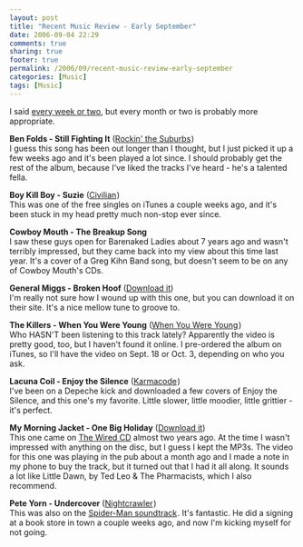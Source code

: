 ```yaml
---
layout: post
title: "Recent Music Review - Early September"
date: 2006-09-04 22:29
comments: true
sharing: true
footer: true
permalink: /2006/09/recent-music-review-early-september
categories: [Music]
tags: [Music]
---
```

<p>I said <a href="/2006/07/new-me-music">every week or two</a>, but every month or two is probably more appropriate.</p>

<p><b>Ben Folds - Still Fighting It</b> (<a href="http://www.amazon.com/exec/obidos/redirect?link_code=as2&path=ASIN/B00005NZKK&tag=brocklicom-20&camp=1789&creative=9325">Rockin' the Suburbs</a><img src="http://www.assoc-amazon.com/e/ir?t=brocklicom-20&l=as2&o=1&a=B00005NZKK" width="1" height="1" border="0" alt="" style="border:none !important; margin:0px !important;" />)
<br />
I guess this song has been out longer than I thought, but I just picked it up a few weeks ago and it's been played a lot since.  I should probably get the rest of the album, because I've liked the tracks I've heard - he's a talented fella.</p>

<p><b>Boy Kill Boy - Suzie</b> (<a href="http://www.amazon.com/exec/obidos/redirect?link_code=as2&path=ASIN/B000EBFX0W&tag=brocklicom-20&camp=1789&creative=9325">Civilian</a><img src="http://www.assoc-amazon.com/e/ir?t=brocklicom-20&l=as2&o=1&a=B000EBFX0W" width="1" height="1" border="0" alt="" style="border:none !important; margin:0px !important;" />)
<br />
This was one of the free singles on iTunes a couple weeks ago, and it's been stuck in my head pretty much non-stop ever since.</p>

<p><b>Cowboy Mouth - The Breakup Song</b>
<br />
I saw these guys open for Barenaked Ladies about 7 years ago and wasn't terribly impressed, but they came back into my view about this time last year.  It's a cover of a Greg Kihn Band song, but doesn't seem to be on any of Cowboy Mouth's CDs.</p>

<p><b>General Miggs - Broken Hoof</b> (<a href="http://www.gmiggs.com/audio.html">Download it</a>)
<br />
I'm really not sure how I wound up with this one, but you can download it on their site.  It's a nice mellow tune to groove to.</p>

<p><b>The Killers - When You Were Young</b> (<a href="http://www.amazon.com/exec/obidos/redirect?link_code=as2&path=ASIN/B000HCO7QO&tag=brocklicom-20&camp=1789&creative=9325">When You Were Young</a><img src="http://www.assoc-amazon.com/e/ir?t=brocklicom-20&l=as2&o=1&a=B000HCO7QO" width="1" height="1" border="0" alt="" style="border:none !important; margin:0px !important;" />)
<br />
Who HASN'T been listening to this track lately?  Apparently the video is pretty good, too, but I haven't found it online.  I pre-ordered the album on iTunes, so I'll have the video on Sept. 18 or Oct. 3, depending on who you ask.</p>

<p><b>Lacuna Coil - Enjoy the Silence</b> (<a href="http://www.amazon.com/exec/obidos/redirect?link_code=as2&path=ASIN/B000EHSVI2&tag=brocklicom-20&camp=1789&creative=9325">Karmacode</a><img src="http://www.assoc-amazon.com/e/ir?t=brocklicom-20&l=as2&o=1&a=B000EHSVI2" width="1" height="1" border="0" alt="" style="border:none !important; margin:0px !important;" />)
<br />
I've been on a Depeche kick and downloaded a few covers of Enjoy the Silence, and this one's my favorite.  Little slower, little moodier, little grittier - it's perfect.</p>

<p><b>My Morning Jacket - One Big Holiday</b> (<a href="http://creativecommons.org/wired/">Download it</a>)
<br />
This one came on <a href="http://creativecommons.org/wired/">The Wired CD</a> almost two years ago.  At the time I wasn't impressed with anything on the disc, but I guess I kept the MP3s.  The video for this one was playing in the pub about a month ago and I made a note in my phone to buy the track, but it turned out that I had it all along.  It sounds a lot like Little Dawn, by Ted Leo & The Pharmacists, which I also recommend.</p>

<p><b>Pete Yorn - Undercover</b> (<a href="http://www.amazon.com/exec/obidos/redirect?link_code=as2&path=ASIN/B000GG4RPC&tag=brocklicom-20&camp=1789&creative=9325">Nightcrawler</a><img src="http://www.assoc-amazon.com/e/ir?t=brocklicom-20&l=as2&o=1&a=B000GG4RPC" width="1" height="1" border="0" alt="" style="border:none !important; margin:0px !important;" />)
<br />
This was also on the <a href="http://www.amazon.com/exec/obidos/redirect?link_code=as2&path=ASIN/B000063208&tag=brocklicom-20&camp=1789&creative=9325">Spider-Man soundtrack</a><img src="http://www.assoc-amazon.com/e/ir?t=brocklicom-20&l=as2&o=1&a=B000063208" width="1" height="1" border="0" alt="" style="border:none !important; margin:0px !important;" />.  It's fantastic.  He did a signing at a book store in town a couple weeks ago, and now I'm kicking myself for not going.</p>
